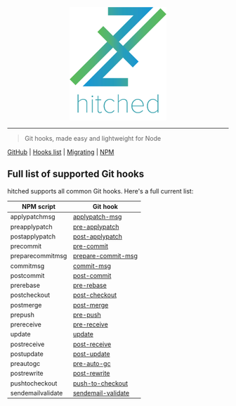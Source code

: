 <p align="center" style="text-align: center;"><img src="https://github.com/ethanent/hitched/blob/master/media/hitched-textIncluded.png?raw=true" width="220" alt="hitched logo"/></p>

---

> Git hooks, made easy and lightweight for Node

[GitHub](https://github.com/Ethanent/hitched) | [Hooks list](https://github.com/ethanent/hitched/blob/master/docs/hooks.md) | [Migrating](https://github.com/ethanent/hitched/blob/master/docs/migrating.md) | [NPM](https://www.npmjs.com/package/hitched)

## Full list of supported Git hooks

hitched supports all common Git hooks. Here's a full current list:

NPM script | Git hook
--- | ---
applypatchmsg | [applypatch-msg](https://git-scm.com/docs/githooks#_applypatch_msg)
preapplypatch | [pre-applypatch](https://git-scm.com/docs/githooks#_pre_applypatch)
postapplypatch | [post-applypatch](https://git-scm.com/docs/githooks#_post_applypatch)
precommit | [pre-commit](https://git-scm.com/docs/githooks#_pre_commit)
preparecommitmsg | [prepare-commit-msg](https://git-scm.com/docs/githooks#_prepare_commit_msg)
commitmsg | [commit-msg](https://git-scm.com/docs/githooks#_commit_msg)
postcommit | [post-commit](https://git-scm.com/docs/githooks#_post_commit)
prerebase | [pre-rebase](https://git-scm.com/docs/githooks#_pre_rebase)
postcheckout | [post-checkout](https://git-scm.com/docs/githooks#_post_checkout)
postmerge | [post-merge](https://git-scm.com/docs/githooks#_post_merge)
prepush | [pre-push](https://git-scm.com/docs/githooks#_pre_push)
prereceive | [pre-receive](https://git-scm.com/docs/githooks#pre-receive)
update | [update](https://git-scm.com/docs/githooks#update)
postreceive | [post-receive](https://git-scm.com/docs/githooks#post-receive)
postupdate | [post-update](https://git-scm.com/docs/githooks#post-update)
preautogc | [pre-auto-gc](https://git-scm.com/docs/githooks#_pre_auto_gc)
postrewrite | [post-rewrite](https://git-scm.com/docs/githooks#_post_rewrite)
pushtocheckout | [push-to-checkout](https://git-scm.com/docs/githooks#_push_to_checkout)
sendemailvalidate | [sendemail-validate](https://git-scm.com/docs/githooks#_sendemail_validate)